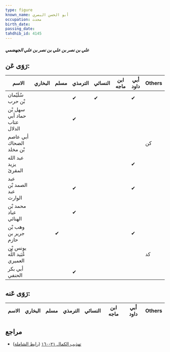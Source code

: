 ```yaml
---
type: figure
known_name: أبو الحسن البصري
occupation: محدث
birth_date:
passing_date:
tahdhib_id: 4145
---
```

##### علي بن نصر بن علي بن نصر بن علي الجهضمي

## رَوَى عَن:
| الاسم                          | البخاري | مسلم | الترمذي | النسائي | ابن ماجه | أبي داود | Others |
| ------------------------------ | ------- | ---- | ------- | ------- | -------- | -------- | ------ |
| سُلَيْمان بْن حرب              |         |      | ✔       | ✔       |          | ✔        |        |
| سهل بْن حماد أبي عتاب الدلال   |         |      | ✔       |         |          |          |        |
| أبي عاصم الضحاك بْن مخلد       |         |      |         |         |          |          | كن     |
| عبد الله يزيد المقرئ           |         |      |         |         |          | ✔        |        |
| عبد الصمد بْن عبد الوارث       |         |      | ✔       |         |          | ✔        |        |
| محمد بْن عباد الهنائي          |         |      | ✔       |         |          |          |        |
| وهب بْن جرير بن حازم           |         | ✔    |         |         |          | ✔        |        |
| يونس بْن عُبَيد اللَّه العميري |         |      |         |         |          |          | كد     |
| أبي بكر الحنفي                 |         |      | ✔       |         |          |          |        |
## رَوَى عَنه:
| الاسم | البخاري | مسلم | الترمذي | النسائي | ابن ماجه | أبي داود | Others |
| ----- | ------- | ---- | ------- | ------- | -------- | -------- | ------ |
## مراجع
- [تهذيب الكمال ٢١-١٦٠](obsidian://open?vault=Tahdhib-al-Kamal&file=Figures/٤١٤٥-علي%20بن%20نصر%20بن%20علي%20بن%20نصر%20بن%20علي%20الجهضمي) ([رابط الشاملة](https://shamela.ws/book/3722/10807))